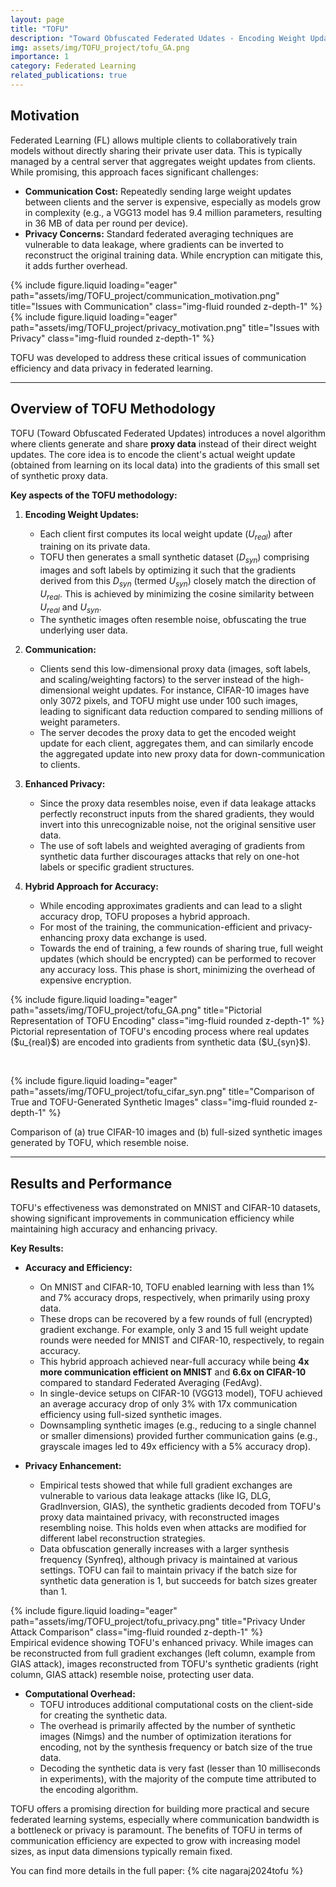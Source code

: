 ```yaml
---
layout: page
title: "TOFU"
description: "Toward Obfuscated Federated Udates - Encoding Weight Updates Into Gradients From Proxy Data for Communication-Efficient and Privacy-Enhanced Federated Learning."
img: assets/img/TOFU_project/tofu_GA.png
importance: 1
category: Federated Learning
related_publications: true
---
```


## Motivation

Federated Learning (FL) allows multiple clients to collaboratively train models without directly sharing their private user data. This is typically managed by a central server that aggregates weight updates from clients. While promising, this approach faces significant challenges:

* **Communication Cost:** Repeatedly sending large weight updates between clients and the server is expensive, especially as models grow in complexity (e.g., a VGG13 model has 9.4 million parameters, resulting in 36 MB of data per round per device).
* **Privacy Concerns:** Standard federated averaging techniques are vulnerable to data leakage, where gradients can be inverted to reconstruct the original training data. While encryption can mitigate this, it adds further overhead.

<div class="row justify-content-sm-center">
    <div class="col-sm-6 mt-3 mt-md-0">
        {% include figure.liquid loading="eager" path="assets/img/TOFU_project/communication_motivation.png" title="Issues with Communication" class="img-fluid rounded z-depth-1" %}
    </div>
    <div class="col-sm-6 mt-3 mt-md-0">
        {% include figure.liquid loading="eager" path="assets/img/TOFU_project/privacy_motivation.png" title="Issues with Privacy" class="img-fluid rounded z-depth-1" %}
    </div>
</div>

TOFU was developed to address these critical issues of communication efficiency and data privacy in federated learning.

---
## Overview of TOFU Methodology

TOFU (Toward Obfuscated Federated Updates) introduces a novel algorithm where clients generate and share **proxy data** instead of their direct weight updates. The core idea is to encode the client's actual weight update (obtained from learning on its local data) into the gradients of this small set of synthetic proxy data.

**Key aspects of the TOFU methodology:**

1.  **Encoding Weight Updates:**
    * Each client first computes its local weight update ($U_{real}$) after training on its private data.
    * TOFU then generates a small synthetic dataset ($D_{syn}$) comprising images and soft labels by optimizing it such that the gradients derived from this $D_{syn}$ (termed $U_{syn}$) closely match the direction of $U_{real}$. This is achieved by minimizing the cosine similarity between $U_{real}$ and $U_{syn}$.
    * The synthetic images often resemble noise, obfuscating the true underlying user data.

2.  **Communication:**
    * Clients send this low-dimensional proxy data (images, soft labels, and scaling/weighting factors) to the server instead of the high-dimensional weight updates. For instance, CIFAR-10 images have only 3072 pixels, and TOFU might use under 100 such images, leading to significant data reduction compared to sending millions of weight parameters.
    * The server decodes the proxy data to get the encoded weight update for each client, aggregates them, and can similarly encode the aggregated update into new proxy data for down-communication to clients.

3.  **Enhanced Privacy:**
    * Since the proxy data resembles noise, even if data leakage attacks perfectly reconstruct inputs from the shared gradients, they would invert into this unrecognizable noise, not the original sensitive user data.
    * The use of soft labels and weighted averaging of gradients from synthetic data further discourages attacks that rely on one-hot labels or specific gradient structures.

4.  **Hybrid Approach for Accuracy:**
    * While encoding approximates gradients and can lead to a slight accuracy drop, TOFU proposes a hybrid approach.
    * For most of the training, the communication-efficient and privacy-enhancing proxy data exchange is used.
    * Towards the end of training, a few rounds of sharing true, full weight updates (which should be encrypted) can be performed to recover any accuracy loss. This phase is short, minimizing the overhead of expensive encryption.

<div class="row justify-content-sm-center">
    <div class="col-sm-10 mt-3 mt-md-0"> {% include figure.liquid loading="eager" path="assets/img/TOFU_project/tofu_GA.png" title="Pictorial Representation of TOFU Encoding" class="img-fluid rounded z-depth-1" %}
    </div>
</div>
<div class="caption">
    Pictorial representation of TOFU's encoding process where real updates ($u_{real}$) are encoded into gradients from synthetic data ($U_{syn}$).
</div>

<br> <div class="row justify-content-sm-center">
    <div class="col-sm-10 mt-3 mt-md-0"> {% include figure.liquid loading="eager" path="assets/img/TOFU_project/tofu_cifar_syn.png" title="Comparison of True and TOFU-Generated Synthetic Images" class="img-fluid rounded z-depth-1" %}
    </div>
</div>
<div class="caption">
    Comparison of (a) true CIFAR-10 images and (b) full-sized synthetic images generated by TOFU, which resemble noise.
</div>

---
## Results and Performance

TOFU's effectiveness was demonstrated on MNIST and CIFAR-10 datasets, showing significant improvements in communication efficiency while maintaining high accuracy and enhancing privacy.

**Key Results:**

* **Accuracy and Efficiency:**
    * On MNIST and CIFAR-10, TOFU enabled learning with less than 1% and 7% accuracy drops, respectively, when primarily using proxy data.
    * These drops can be recovered by a few rounds of full (encrypted) gradient exchange. For example, only 3 and 15 full weight update rounds were needed for MNIST and CIFAR-10, respectively, to regain accuracy.
    * This hybrid approach achieved near-full accuracy while being **4x more communication efficient on MNIST** and **6.6x on CIFAR-10** compared to standard Federated Averaging (FedAvg).
    * In single-device setups on CIFAR-10 (VGG13 model), TOFU achieved an average accuracy drop of only 3% with 17x communication efficiency using full-sized synthetic images.
    * Downsampling synthetic images (e.g., reducing to a single channel or smaller dimensions) provided further communication gains (e.g., grayscale images led to 49x efficiency with a 5% accuracy drop).

* **Privacy Enhancement:**
    * Empirical tests showed that while full gradient exchanges are vulnerable to various data leakage attacks (like IG, DLG, GradInversion, GIAS), the synthetic gradients decoded from TOFU's proxy data maintained privacy, with reconstructed images resembling noise. This holds even when attacks are modified for different label reconstruction strategies.
    * Data obfuscation generally increases with a larger synthesis frequency (Synfreq), although privacy is maintained at various settings. TOFU can fail to maintain privacy if the batch size for synthetic data generation is 1, but succeeds for batch sizes greater than 1.

<div class="row justify-content-sm-center">
    <div class="col-sm mt-3 mt-md-0">
        {% include figure.liquid loading="eager" path="assets/img/TOFU_project/tofu_privacy.png" title="Privacy Under Attack Comparison" class="img-fluid rounded z-depth-1" %}
        </div>
</div>
<div class="caption">
    Empirical evidence showing TOFU's enhanced privacy. While images can be reconstructed from full gradient exchanges (left column, example from GIAS attack), images reconstructed from TOFU's synthetic gradients (right column, GIAS attack) resemble noise, protecting user data.
</div>

* **Computational Overhead:**
    * TOFU introduces additional computational costs on the client-side for creating the synthetic data.
    * The overhead is primarily affected by the number of synthetic images (Nimgs) and the number of optimization iterations for encoding, not by the synthesis frequency or batch size of the true data.
    * Decoding the synthetic data is very fast (lesser than 10 milliseconds in experiments), with the majority of the compute time attributed to the encoding algorithm.

TOFU offers a promising direction for building more practical and secure federated learning systems, especially where communication bandwidth is a bottleneck or privacy is paramount. The benefits of TOFU in terms of communication efficiency are expected to grow with increasing model sizes, as input data dimensions typically remain fixed.

You can find more details in the full paper: {% cite nagaraj2024tofu %}